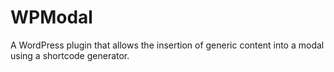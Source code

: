 # WPModal
A WordPress plugin that allows the insertion of generic content into a modal using a shortcode generator.
